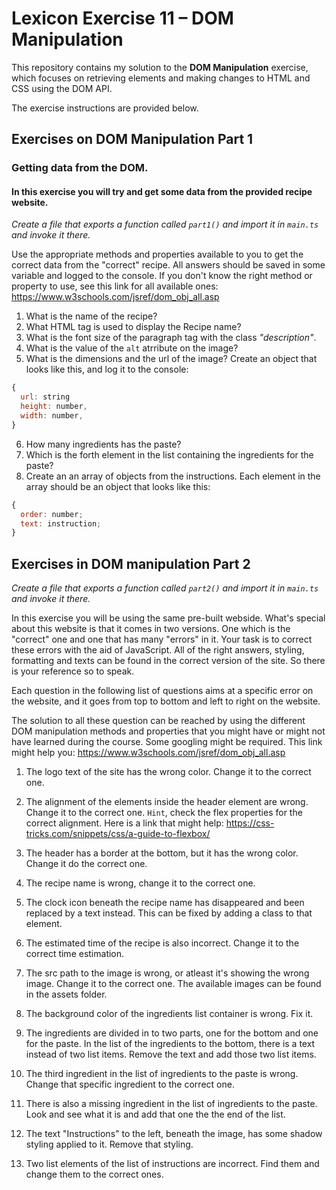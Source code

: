 # Lexicon Exercise 11 – DOM Manipulation

This repository contains my solution to the **DOM Manipulation** exercise, which focuses on retrieving elements and making changes to HTML and CSS using the DOM API.

The exercise instructions are provided below.

## Exercises on DOM Manipulation Part 1

### Getting data from the DOM.

#### In this exercise you will try and get some data from the provided recipe website.

_Create a file that exports a function called `part1()` and import it in `main.ts` and invoke it there._

Use the appropriate methods and properties available to you to get the correct data from the "correct" recipe. All answers should be saved in some variable and logged to the console. If you don't know the right method or property to use, see this link for all available ones: https://www.w3schools.com/jsref/dom_obj_all.asp

1. What is the name of the recipe?
2. What HTML tag is used to display the Recipe name?
3. What is the font size of the paragraph tag with the class _"description"_.
4. What is the value of the `alt` atrribute on the image?
5. What is the dimensions and the url of the image? Create an object that looks like this, and log it to the console:

```js
{
  url: string
  height: number,
  width: number,
}
```

6. How many ingredients has the paste?
7. Which is the forth element in the list containing the ingredients for the paste?
8. Create an an array of objects from the instructions. Each element in the array should be an object that looks like this:

```js
{
  order: number;
  text: instruction;
}
```

## Exercises in DOM manipulation Part 2

_Create a file that exports a function called `part2()` and import it in `main.ts` and invoke it there._

In this exercise you will be using the same pre-built webside. What's special about this website is that it comes in two versions. One which is the "correct" one and one that has many "errors" in it. Your task is to correct these errors with the aid of JavaScript. All of the right answers, styling, formatting and texts can be found in the correct version of the site. So there is your reference so to speak.

Each question in the following list of questions aims at a specific error on the website, and it goes from top to bottom and left to right on the website.

The solution to all these question can be reached by using the different DOM manipulation methods and properties that you might have or might not have learned during the course. Some googling might be required. This link might help you:
https://www.w3schools.com/jsref/dom_obj_all.asp

1. The logo text of the site has the wrong color. Change it to the correct one.

2. The alignment of the elements inside the header element are wrong. Change it to the correct one. `Hint`, check the flex properties for the correct alignment. Here is a link that might help:
   https://css-tricks.com/snippets/css/a-guide-to-flexbox/

3. The header has a border at the bottom, but it has the wrong color. Change it do the correct one.

4. The recipe name is wrong, change it to the correct one.

5. The clock icon beneath the recipe name has disappeared and been replaced by a text instead. This can be fixed by adding a class to that element.

6. The estimated time of the recipe is also incorrect. Change it to the correct time estimation.

7. The src path to the image is wrong, or atleast it's showing the wrong image. Change it to the correct one. The available images can be found in the assets folder.

8. The background color of the ingredients list container is wrong. Fix it.

9. The ingredients are divided in to two parts, one for the bottom and one for the paste. In the list of the ingredients to the bottom, there is a text instead of two list items. Remove the text and add those two list items.

10. The third ingredient in the list of ingredients to the paste is wrong. Change that specific ingredient to the correct one.

11. There is also a missing ingredient in the list of ingredients to the paste. Look and see what it is and add that one the the end of the list.

12. The text "Instructions" to the left, beneath the image, has some shadow styling applied to it. Remove that styling.

13. Two list elements of the list of instructions are incorrect. Find them and change them to the correct ones.
